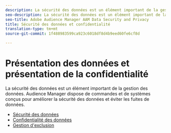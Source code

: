 ```yaml
---
description: La sécurité des données est un élément important de la gestion des données. Audience Manager dispose de commandes et de systèmes conçus pour améliorer la sécurité des données et éviter les fuites de données.
seo-description: La sécurité des données est un élément important de la gestion des données. Audience Manager dispose de commandes et de systèmes conçus pour améliorer la sécurité des données et éviter les fuites de données.
seo-title: Adobe Audience Manager AAM Data Security and Privacy
title: Sécurité des données et confidentialité
translation-type: tm+mt
source-git-commit: 1f488983599ca923c6018df8d4b9eed60fe6cf8d

---
```



# Présentation des données et présentation de la confidentialité

La sécurité des données est un élément important de la gestion des données. Audience Manager dispose de commandes et de systèmes conçus pour améliorer la sécurité des données et éviter les fuites de données.

+ [Sécurité des données](data-security.md)
+ [Confidentialité des données](data-privacy.md)
+ [Gestion d&#39;exclusion](opt-out-management.md)